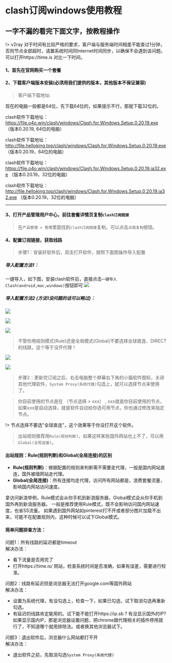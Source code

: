 # clash订阅windows使用教程

## 一字不漏的看完下面文字，按教程操作

!> v2ray 对于时间有比较严格的要求，客户端与服务端时间相差不能查过1分钟，否则节点全部超时，请置系统时间同Internet时间同步，以确保不会遇到该问题。可以打开https://time.is 对比一下时间。
#### 1、首先在官网购买一个套餐

<!-- https://kingfast.cc/buy

如果上面的网址打不开看下面的教程：

https://www.zybuluo.com/hellozubuluo/note/1728024 -->

#### 2、下载客户端版本安装(必须用我们提供的版本，其他版本不保证兼容)

> 客户端下载地址:

<!-- ![](/img/new-clash.png) -->

现在的电脑一般都是64位，先下载64位的，如果提示不行，那就下载32位的。

clash软件下载地址： https://file.o4o.win/clash/windows/Clash.for.Windows.Setup.0.20.19.exe （版本0.20.19, 64位的电脑）

clash软件下载地址： http://file.helloking.top/clash/windows/Clash.for.Windows.Setup.0.20.19.exe （版本0.20.19，64位的电脑）

clash软件下载地址： https://file.o4o.win/clash/windows/Clash.for.Windows.Setup.0.20.19.ia32.exe （版本0.20.19，32位的电脑）

clash软件下载地址： http://file.helloking.top/clash/windows/Clash.for.Windows.Setup.0.20.19.ia32.exe （版本0.20.19，32位的电脑）

---



#### 3、打开产品管理用户中心，前往套餐详情页复制`clash订阅链接`

> 在`产品管理 > 管理`里面找到`clash订阅链接`复制，可以点击`点我复制`按钮。

#### 4、配置订阅链接，获取线路

> 步骤1：安装好软件后，双击打开软件，按照下面图操作导入配置

##### 导入配置方法1：

一键导入，如下图，安装clash软件后，直接点击`一键导入Clash(android,mac,windows)`按钮即可
![](/img/clash_import.png)

##### 导入配置方法2 (方法1没问题的话可以略过)：

![](/img/1.png)

![](/img/2.png)

![](/img/3.png)

> 不管你用规则模式(Rule)还是全局模式(Global)不要选择全球直连、DIRECT的线路，这个等于没开代理！

![](/img/4.png)

![](/img/w4.png)

> 步骤2：更新完订阅之后，右击电脑整个屏幕右下角的小猫软件图标，关闭其他代理软件，`System Proxy(系统代理)`勾选上，就可以选择节点来使用了。

> 你目前使用的节点是在 （节点选择 > xxx） , xxx就是你目前使用的节点，如果xxx是自动选择，就是软件自动给你选可用节点，你也通过修改来指定节点。

!> 节点选择不要选"全球直连"，这个效果等于你没打开这个软件。

> 出站规则推荐用`Rule(规则判断)`，如果这样某些国外网站也上不了，可以用`Global(全局连接)`。

#### 出站规则：Rule(规则判断)和Global(全局连接)的区别

- **Rule(规则判断)**：根据配置的规则来判断需不需要走代理，一般是国内网站直连，国外被墙网站走代理。
- **Global(全局连接)**：所有连接均走代理，访问所有网站都是，浪费套餐流量，影响国内网站访问速度。

拿访问新浪举例，Rule模式会从你手机到新浪服务器，Global模式会从你手机到国外再到新浪服务器。
一般是推荐使用Rule模式，既不会影响访问国内网站速度，也省SS流量。
如果遇到国外网站如pinterest打不开或者部分图片加载不出来，可能不在配置规则内，这种时候可以试下Global模式。


#### 简单问题排查方法：

问题1：所有线路的延迟都是timeout<br/>
解决办法：
- 看下流量是否用完了
- 打开https://time.is/ 网站，检查系统时间是否准确，如果有误差，需要进行校准。

问题2：线路有延迟但是浏览器无法打开google.com等国外网站<br/>
解决办法：
- 设置为系统代理，有没勾选上，检查一下，如果已勾选，试下取消勾选再重新勾选。
- 有延迟的线路肯定能用的。试下能不能打开https://ip.sb ? 有没显示国外的IP? 如果显示国内IP，那是浏览器设置问题，把chrome跟代理相关的插件停用就行了，不知道哪个就用排除法。或者换其他浏览器试下。

问题3：退出软件后，浏览器什么网站都打不开<br/>
解决办法：
- 退出软件之前，先取消勾选`System Proxy(系统代理)`

